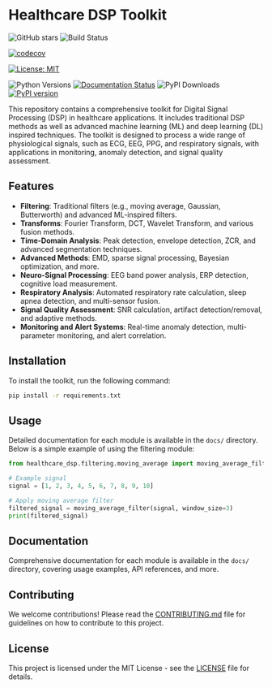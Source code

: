 
# Healthcare DSP Toolkit

![GitHub stars](https://img.shields.io/github/stars/Oucru-Innovations/vital-DSP?style=social)
![Build Status](https://github.com/Oucru-Innovations/vital-DSP/actions/workflows/ci.yml/badge.svg)
<!-- [![Coverage Status](https://coveralls.io/repos/github/Oucru-Innovations/vital-DSP/badge.svg?branch=main)](https://coveralls.io/github/Oucru-Innovations/vital-DSP?branch=main) -->
[![codecov](https://codecov.io/gh/Oucru-Innovations/vital-DSP/branch/main/graph/badge.svg)](https://codecov.io/gh/Oucru-Innovations/vital-DSP)
<!-- ![GitHub License](https://img.shields.io/github/license/Oucru-Innovations/vital-DSP) -->
[![License: MIT](https://img.shields.io/badge/License-MIT-yellow.svg)](https://opensource.org/licenses/MIT)

![Python Versions](https://img.shields.io/badge/python-3.9%2B-blue)
[![Documentation Status](https://readthedocs.org/projects/vital-DSP/badge/?version=latest)](https://vital-DSP.readthedocs.io/en/latest/?badge=latest)
![PyPI Downloads](https://img.shields.io/pypi/dm/vitalDSP)
[![PyPI version](https://badge.fury.io/py/vitalDSP.svg)](https://badge.fury.io/py/vitalDSP)

This repository contains a comprehensive toolkit for Digital Signal Processing (DSP) in healthcare applications. It includes traditional DSP methods as well as advanced machine learning (ML) and deep learning (DL) inspired techniques. The toolkit is designed to process a wide range of physiological signals, such as ECG, EEG, PPG, and respiratory signals, with applications in monitoring, anomaly detection, and signal quality assessment.

## Features
- **Filtering**: Traditional filters (e.g., moving average, Gaussian, Butterworth) and advanced ML-inspired filters.
- **Transforms**: Fourier Transform, DCT, Wavelet Transform, and various fusion methods.
- **Time-Domain Analysis**: Peak detection, envelope detection, ZCR, and advanced segmentation techniques.
- **Advanced Methods**: EMD, sparse signal processing, Bayesian optimization, and more.
- **Neuro-Signal Processing**: EEG band power analysis, ERP detection, cognitive load measurement.
- **Respiratory Analysis**: Automated respiratory rate calculation, sleep apnea detection, and multi-sensor fusion.
- **Signal Quality Assessment**: SNR calculation, artifact detection/removal, and adaptive methods.
- **Monitoring and Alert Systems**: Real-time anomaly detection, multi-parameter monitoring, and alert correlation.


## Installation
To install the toolkit, run the following command:
```bash
pip install -r requirements.txt
```

## Usage
Detailed documentation for each module is available in the `docs/` directory. Below is a simple example of using the filtering module:
```python
from healthcare_dsp.filtering.moving_average import moving_average_filter

# Example signal
signal = [1, 2, 3, 4, 5, 6, 7, 8, 9, 10]

# Apply moving average filter
filtered_signal = moving_average_filter(signal, window_size=3)
print(filtered_signal)
```

## Documentation
Comprehensive documentation for each module is available in the `docs/` directory, covering usage examples, API references, and more.

## Contributing
We welcome contributions! Please read the [CONTRIBUTING.md](CONTRIBUTING.md) file for guidelines on how to contribute to this project.

## License
This project is licensed under the MIT License - see the [LICENSE](LICENSE) file for details.